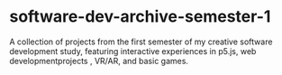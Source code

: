 # software-dev-archive-semester-1
A collection of projects from the first semester of my creative software development study, featuring interactive experiences in p5.js, web developmentprojects , VR/AR, and basic games.

